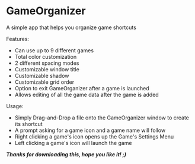 # GameOrganizer
A simple app that helps you organize game shortcuts

Features:
* Can use up to 9 different games
* Total color customization
* 2 different spacing modes
* Customizable window title
* Customizable shadow
* Customizable grid order
* Option to exit GameOrganizer after a game is launched
* Allows editing of all the game data after the game is added

Usage:
* Simply Drag-and-Drop a file onto the GameOrganizer window to create its shortcut
* A prompt asking for a game icon and a game name will follow
* Right clicking a game's icon opens up the Game's Settings Menu
* Left clicking a game's icon will launch the game

***Thanks for downloading this, hope you like it! ;)***
